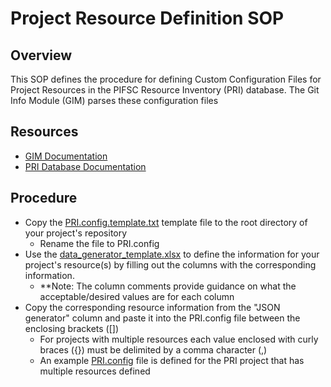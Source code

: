 # Project Resource Definition SOP

## Overview
This SOP defines the procedure for defining Custom Configuration Files for Project Resources in the PIFSC Resource Inventory (PRI) database.  The Git Info Module (GIM) parses these configuration files

## Resources
-   [GIM Documentation](./PIFSC%20Resource%20Inventory%20Git%20Info%20Module%20-%20Technical%20Documentation.md)
-   [PRI Database Documentation](../../docs/PIFSC%20Resource%20Inventory%20Database%20Documentation.md)

## Procedure
-   Copy the [PRI.config.template.txt](../../docs/PRI.config.template.txt) template file to the root directory of your project's repository
    -   Rename the file to PRI.config
-   Use the [data_generator_template.xlsx](../../docs/data_generator_template.xlsx) to define the information for your project's resource(s) by filling out the columns with the corresponding information.  
    -   \*\*Note: The column comments provide guidance on what the acceptable/desired values are for each column
-   Copy the corresponding resource information from the "JSON generator" column and paste it into the PRI.config file between the enclosing brackets ([])
    -   For projects with multiple resources each value enclosed with curly braces ({}) must be delimited by a comma character (,)
    -   An example [PRI.config](../../PRI.config) file is defined for the PRI project that has multiple resources defined
